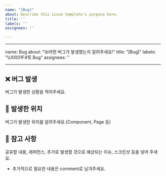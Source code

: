 ```yaml
---
name: "[Bug]"
about: Describe this issue template's purpose here.
title: ''
labels: ''
assignees: ''

---
```


---
name: Bug
about: "\b어떤 버그가 발생했는지 알려주세요!"
title: "[Bug]"
labels: "\U0001F41E Bug"
assignees: ''

---

## ❌ 버그 발생
버그가 발생한 상황을 적어주세요.

## 🐞 발생한 위치
버그가 발생한 위치를 알려주세요.(Component, Page 등)

## 📖 참고 사항
공유할 내용, 레퍼런스, 추가로 발생할 것으로 예상되는 이슈, 스크린샷 등을 넣어 주세요.
- 추가적으로 필요한 내용은 comment로 남겨주세요.
